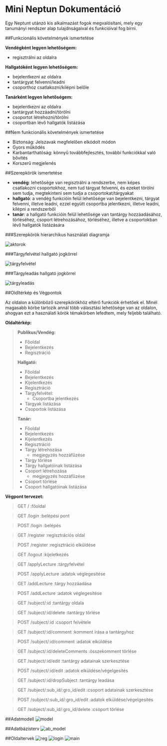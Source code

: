 # Mini Neptun Dokumentáció

Egy Neptunt utánzó kis alkalmazást fogok megvalósítani, mely egy tanumányi rendszer alap tulajdnságaival és funkcióival fog bírni.

##Funkcionális követelmények ismertetése

**Vendégként legyen lehetőségem:**
* regisztrálni az oldalra

**Hallgatóként legyen lehetőségem:**
* bejelentkezni az oldalra
* tantárgyat felvenni/leadni
* csoporthoz csatlakozni/kilépni belőle

**Tanárként legyen lehetőségem:**
* bejelentkezni az oldalra
* tantárgyat hozzáadni/törölni
* csoportot létrehozni/törölni
* csoportban lévő hallgatók listázása

##Nem funkcionális követelmények ismertetése
* Biztonság: Jelszavak megfelelően elkódolt módon
* Gyors működés
* Karbantarthatóság: könnyű továbbfejlesztés, további funkciókkal való bővítés
* Korszerű megjelenés

##Szerepkörök ismertetése
* **vendég**: lehetősége van regisztrálni a rendszerbe, nem képes csatlakozni csoportokhoz, nem tud tárgyat felvenni, és ezeket törölni sem tudja, megtekinteni sem tudja a csoportokat/tárgyakat
* **hallgató**: a vendég funkcióin felül lehetősége van bejelentkezni, tárgyat felvenni, illetve leadni, ezzel együtt csoportba jelentkezni, illetve leadni, kilépni a rendszerből
* **tanár**: a hallgató funkcióin felül lehetősége van tantárgy hozzáadásához, törléséhez, csoport létrehozásához, törléséhez, illetve a csoportokban lévő hallgatók listázására

###Szerepkörök hierarchikus használati diagramja

![aktorok](https://cloud.githubusercontent.com/assets/22147821/19412376/083c3ee2-9315-11e6-9033-a5f6f9d798d0.png)

###Tárgyfelvétel hallgató jogkörrel

![tárgyfelvétel](https://cloud.githubusercontent.com/assets/22147821/19412468/53b0032a-9317-11e6-8490-5f5988000940.png)

###Tárgyleadás hallgató jogkörrel

![tárgyleadás](https://cloud.githubusercontent.com/assets/22147821/19412512/8b5aa216-9318-11e6-9f8a-66987846c141.png)

##Oldltérkép és Végpontok

Az oldalon a különböző szerepkörökhöz eltérő funkciók érhetőek el. Minél magasabb körbe tartozik annál több választási lehetősége van az oldalon, ahogyan ezt a használati körök témakörben lefedtem, mely feljebb található.

**Oldaltérkép:**
> **Publikus/Vendég:**
> - Főoldal
> - Bejelentkezés
> - Regisztráció
> 
> **Hallgató:**
> - Főoldal
> - Bejelentkezés
> - Kijelentkezés
> - Regisztráció
> - Tárgyfelvétel:
>      + Csoportba jelentkezés
> - Tárgyak listázása
> - Csoportok listázása
> 
> **Tanár:**
> - Főoldal
> - Bejelentkezés
> - Kijelentkezés
> - Regisztráció
> - Tárgy létrehozása
>      + megjegyzés hozzáfűzése
> - Tárgy törlése
> - Tárgy hallgatóinak listázása
> - Csoport létrehozása
>      + megjegyzés hozzáfűzése
> - Csoport törlése
> - Csoport hallgatóinak listázása

**Végpont tervezet:**
> GET / :főoldal

> GET /login :belépési pont

> POST /login :belépés

> GET /register :regisztrációs oldal

> POST /register :regisztráció elküldése

> GET /logout :kijeletkezés

> GET /applyLecture :tárgyfelvétel

> POST /applyLecture :adatok véglegesítése

> GET /addLecture :tárgy hozzáadása

> POST /addLecture :adatok véglegesítése

> GET /subject/:id :tantárgy oldala

> GET /subject/:id/delete :tantárgy törlése

> POST /subject/:id :csoport felvétele

> GET /subject/:id/comment :komment írása a tantárgyhoz

> POST /subject/:id/comment :adatok elküldése

> GET /subject/:id/deleteComments :összekomment törlése

> GET /subject/:id/edit :tantárgy adatainak szerkesztése

> POST /subject/:id/edit :adatok elküldése/végelgesítés

> GET /subject/:id/dropSubject :tantárgy leadása

> GET /subject/:sub_id/:gro_id/edit :csoport adatainak szerkesztése

> POST /subject/:sub_id/:gro_id/edit :adatok elküldése/végelgesítés

> GET /subject/:sub_id/:gro_id/delete :csoport törlése


##Adatmodell
![model](https://cloud.githubusercontent.com/assets/22147821/19417962/fdeedc7e-93b9-11e6-8b91-977ea12d1f99.png)

##Adatbázisterv
![ab_model](https://cloud.githubusercontent.com/assets/22147821/19417963/fdf23c84-93b9-11e6-86c4-a150440bb9b0.png)

##Oldaltervek
![reg](https://cloud.githubusercontent.com/assets/22147821/19418146/762b4c1e-93be-11e6-937b-864c3a42ec72.jpg)
![login](https://cloud.githubusercontent.com/assets/22147821/19418144/76298302-93be-11e6-9aaa-deac3eaa8d8c.jpg)
![main](https://cloud.githubusercontent.com/assets/22147821/19418145/762aca64-93be-11e6-973b-cec44e27bdda.jpg)
